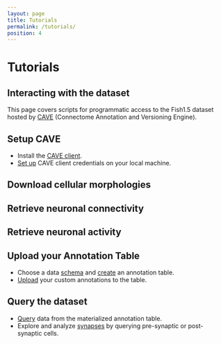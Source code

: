 ```yaml
---
layout: page
title: Tutorials
permalink: /tutorials/
position: 4
---
```


# Tutorials

## Interacting with the dataset 

This page covers scripts for programmatic access to the Fish1.5 dataset hosted by [CAVE](https://www.ncbi.nlm.nih.gov) (Connectome Annotation and Versioning Engine).  

## Setup CAVE
- Install the [CAVE client](https://github.com).
- [Set up](https://nbviewer.org) CAVE client credentials on your local machine.

## Download cellular morphologies 

## Retrieve neuronal connectivity  

## Retrieve neuronal activity 



## Upload your Annotation Table
- Choose a data [schema](https://global.brain-wire-test.org) and [create](https://nbviewer.org) an annotation table.
- [Upload](https://nbviewer.org) your custom annotations to the table.

## Query the dataset
- [Query](https://nbviewer.org) data from the materialized annotation table.
- Explore and analyze [synapses](https://nbviewer.org) by querying pre-synaptic or post-synaptic cells.

